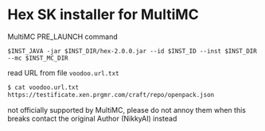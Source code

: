 # Hex SK installer for MultiMC

MultiMC PRE_LAUNCH command

`$INST_JAVA -jar $INST_DIR/hex-2.0.0.jar --id $INST_ID --inst $INST_DIR --mc $INST_MC_DIR`

read URL from file `voodoo.url.txt`

```bash
$ cat voodoo.url.txt
https://testificate.xen.prgmr.com/craft/repo/openpack.json
```

not officially supported by MultiMC, please do not annoy them when this breaks
contact the original Author (NikkyAI) instead
